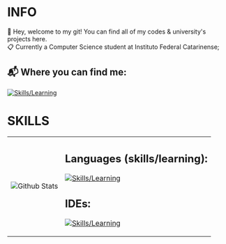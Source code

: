 # INFO

📢 Hey, welcome to my git! You can find all of my codes & university's projects here. <br/>
📋 Currently a Computer Science student at Instituto Federal Catarinense;

## 📬 Where you can find me:

[![Skills/Learning](https://skillicons.dev/icons?i=gmail)](aliceshigihara@gmail.com)

# SKILLS

<table>
    <tr>
        <td>
            <img
            align="center"
            src="https://github-readme-stats.vercel.app/api/top-langs/?username=aliceshigihara&languages=python,c,java&theme=dark"
            alt="Github Stats"
          />
     </td>
    <td>

## Languages (skills/learning):

[![Skills/Learning](https://skillicons.dev/icons?i=python,c,java)](https://skillicons.dev)

## IDEs:

[![Skills/Learning](https://skillicons.dev/icons?i=clion,idea,pycharm,vscode)](https://skillicons.dev)
